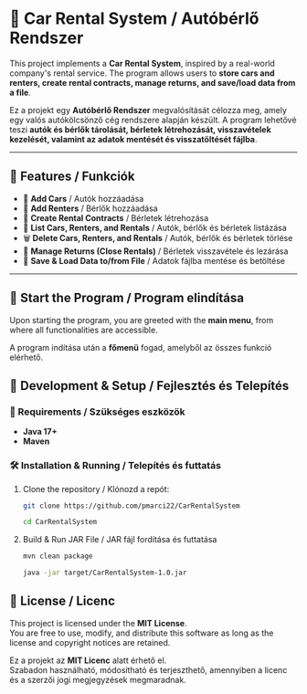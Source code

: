 # 🚗 Car Rental System / Autóbérlő Rendszer

This project implements a **Car Rental System**, inspired by a real-world company's rental service. The program allows users to **store cars and renters, create rental contracts, manage returns, and save/load data from a file**.

Ez a projekt egy **Autóbérlő Rendszer** megvalósítását célozza meg, amely egy valós autókölcsönző cég rendszere alapján készült. A program lehetővé teszi **autók és bérlők tárolását, bérletek létrehozását, visszavételek kezelését, valamint az adatok mentését és visszatöltését fájlba**.

---

## 📌 Features / Funkciók

- 🚗 **Add Cars** / Autók hozzáadása
- 👤 **Add Renters** / Bérlők hozzáadása
- 📑 **Create Rental Contracts** / Bérletek létrehozása
- 📜 **List Cars, Renters, and Rentals** / Autók, bérlők és bérletek listázása
- 🗑️ **Delete Cars, Renters, and Rentals** / Autók, bérlők és bérletek törlése
- 🔄 **Manage Returns (Close Rentals)** / Bérletek visszavétele és lezárása
- 💾 **Save & Load Data to/from File** / Adatok fájlba mentése és betöltése

---

## 🔹 Start the Program / Program elindítása
Upon starting the program, you are greeted with the **main menu**, from where all functionalities are accessible.

A program indítása után a **főmenü** fogad, amelyből az összes funkció elérhető.

## 🚀 Development & Setup / Fejlesztés és Telepítés

### 🔧 Requirements / Szükséges eszközök
- **Java 17+**
- **Maven**

### 🛠️ Installation & Running / Telepítés és futtatás

1. Clone the repository / Klónozd a repót:
   ```bash
   git clone https://github.com/pmarci22/CarRentalSystem
   ```
   ```bash
   cd CarRentalSystem
   ```
2. Build & Run JAR File / JAR fájl fordítása és futtatása
   ```bash
   mvn clean package
   ```
   ```bash
   java -jar target/CarRentalSystem-1.0.jar
   ```
## 📜 License / Licenc

This project is licensed under the **MIT License**.  
You are free to use, modify, and distribute this software as long as the license and copyright notices are retained.

Ez a projekt az **MIT Licenc** alatt érhető el.  
Szabadon használható, módosítható és terjeszthető, amennyiben a licenc és a szerzői jogi megjegyzések megmaradnak.
